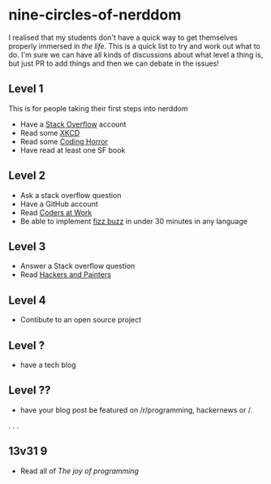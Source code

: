 # nine-circles-of-nerddom

I realised that my students don't have a quick way to get themselves properly immersed in _the life_. This is a quick list to try and work out what to do. I'm sure we can have all kinds of discussions about what level a thing is, but just PR to add things and then we can debate in the issues! 

## Level 1
This is for people taking their first steps into nerddom

* Have a [Stack Overflow](http://stackoverflow.com/) account
* Read some [XKCD](http://xkcd.com/)
* Read some [Coding Horror](http://blog.codinghorror.com/)
* Have read at least one SF book

## Level 2

* Ask a stack overflow question
* Have a GitHub account
* Read [Coders at Work](http://www.codersatwork.com/)
* Be able to implement [fizz buzz](https://en.wikipedia.org/wiki/Fizz_buzz#Programming_interviews) in under 30 minutes in any language

## Level 3

* Answer a Stack overflow question
* Read [Hackers and Painters](http://www.paulgraham.com/hp.html)

## Level 4

* Contibute to an open source project

## Level ?

* have a tech blog

## Level ??

* have your blog post be featured on /r/programming, hackernews or /.


.
.
.

## 13v31 9

* Read all of _The joy of programming_
